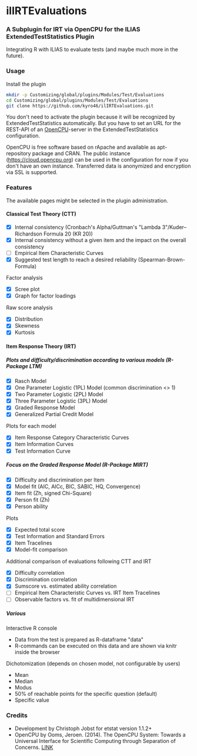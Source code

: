 
# ilIRTEvaluations

### A Subplugin for IRT via OpenCPU for the ILIAS ExtendedTestStatistics Plugin

Integrating R with ILIAS to evaluate tests (and maybe much more in the future).

### Usage

Install the plugin

```bash
mkdir -p Customizing/global/plugins/Modules/Test/Evaluations
cd Customizing/global/plugins/Modules/Test/Evaluations
git clone https://github.com/kyro46/ilIRTEvaluations.git
```

You don't need to activate the plugin because it will be recognized by ExtendedTestStatistics automatically. But you have to set an URL for the REST-API of an [OpenCPU](https://www.opencpu.org/)-server in the ExtendedTestStatistics configuration.

OpenCPU is free software based on rApache and available as apt-repository package and CRAN. The public instance (https://cloud.opencpu.org) can be used in the configuration for now if you don't have an own instance. Transferred data is anonymized and encryption via SSL is supported.

### Features

The available pages might be selected in the plugin administration.

#### Classical Test Theory (CTT)

- [x] Internal consistency (Cronbach's Alpha/Guttman's "Lambda 3"/Kuder–Richardson Formula 20 (KR 20))
- [x] Internal consistency without a given item and the impact on the overall consistency
- [ ] Empirical Item Characteristic Curves
- [x] Suggested test length to reach a desired reliability (Spearman-Brown-Formula)

Factor analysis

- [x] Scree plot
- [x] Graph for factor loadings

Raw score analysis

- [x] Distribution
- [x] Skewness
- [x] Kurtosis

#### Item Response Theory (IRT)

##### Plots and difficulty/discrimination according to various models (R-Package LTM)

- [x] Rasch Model
- [x] One Parameter Logistic (1PL) Model (common discrimination <> 1)
- [x] Two Parameter Logistic (2PL) Model 
- [x] Three Parameter Logistic (3PL) Model
- [x] Graded Response Model
- [x] Generalized Partial Credit Model

Plots for each model

- [x] Item Response Category Characteristic Curves
- [x] Item Information Curves
- [x] Test Information Curve

##### Focus on the Graded Response Model (R-Package MIRT)

- [x] Difficulty and discrimination per Item
- [x] Model fit (AIC, AICc, BIC, SABIC, HQ, Convergence)
- [x] Item fit (Zh, signed Chi-Square)
- [x] Person fit (Zh)
- [x] Person ability

Plots

- [x] Expected total score
- [x] Test Information and Standard Errors
- [x] Item Tracelines
- [x] Model-fit comparison

Additional comparison of evaluations following CTT and IRT

- [x] Difficulty correlation
- [x] Discrimination correlation
- [x] Sumscore vs. estimated ability correlation
- [ ] Empirical Item Characteristic Curves vs. IRT Item Tracelines
- [ ] Observable factors vs. fit of multidimensional IRT

##### Various #####

Interactive R console
* Data from the test is prepared as R-dataframe "data"
* R-commands can be executed on this data and are shown via knitr inside the browser

Dichotomization (depends on chosen model, not configurable by users)
* Mean
* Median
* Modus
* 50% of reachable points for the specific question (default)
* Specific value

### Credits ###
* Development by Christoph Jobst for etstat version 1.1.2+
* OpenCPU by Ooms, Jeroen. (2014). The OpenCPU System: Towards a Universal Interface for Scientific Computing through Separation of Concerns. [LINK](https://arxiv.org/abs/1406.4806)